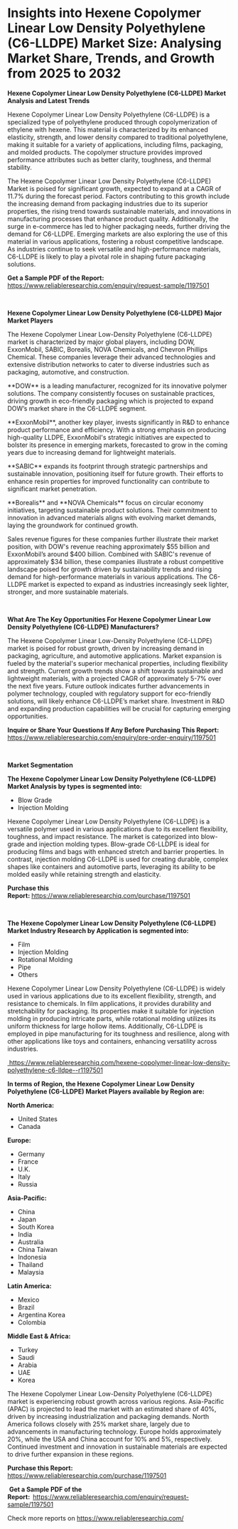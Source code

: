 <p><h1>Insights into Hexene Copolymer Linear Low Density Polyethylene (C6-LLDPE) Market Size: Analysing Market Share, Trends, and Growth from 2025 to 2032</h1></p><p><strong>Hexene Copolymer Linear Low Density Polyethylene (C6-LLDPE) Market Analysis and Latest Trends</strong></p>
<p><p>Hexene Copolymer Linear Low Density Polyethylene (C6-LLDPE) is a specialized type of polyethylene produced through copolymerization of ethylene with hexene. This material is characterized by its enhanced elasticity, strength, and lower density compared to traditional polyethylene, making it suitable for a variety of applications, including films, packaging, and molded products. The copolymer structure provides improved performance attributes such as better clarity, toughness, and thermal stability.</p><p>The Hexene Copolymer Linear Low Density Polyethylene (C6-LLDPE) Market is poised for significant growth, expected to expand at a CAGR of 11.7% during the forecast period. Factors contributing to this growth include the increasing demand from packaging industries due to its superior properties, the rising trend towards sustainable materials, and innovations in manufacturing processes that enhance product quality. Additionally, the surge in e-commerce has led to higher packaging needs, further driving the demand for C6-LLDPE. Emerging markets are also exploring the use of this material in various applications, fostering a robust competitive landscape. As industries continue to seek versatile and high-performance materials, C6-LLDPE is likely to play a pivotal role in shaping future packaging solutions.</p></p>
<p><strong>Get a Sample PDF of the Report:&nbsp;</strong> <a href="https://www.reliableresearchiq.com/enquiry/request-sample/1197501?utm_campaign=3299&utm_medium=2&utm_source=Github&utm_content=ia&utm_term=03042025&utm_id=hexene-copolymer-linear-low-density-polyethylene-c6-lldpe">https://www.reliableresearchiq.com/enquiry/request-sample/1197501</a></p>
<p>&nbsp;</p>
<p><strong>Hexene Copolymer Linear Low Density Polyethylene (C6-LLDPE) Major Market Players</strong></p>
<p><p>The Hexene Copolymer Linear Low-Density Polyethylene (C6-LLDPE) market is characterized by major global players, including DOW, ExxonMobil, SABIC, Borealis, NOVA Chemicals, and Chevron Phillips Chemical. These companies leverage their advanced technologies and extensive distribution networks to cater to diverse industries such as packaging, automotive, and construction.</p><p>**DOW** is a leading manufacturer, recognized for its innovative polymer solutions. The company consistently focuses on sustainable practices, driving growth in eco-friendly packaging which is projected to expand DOW’s market share in the C6-LLDPE segment.</p><p>**ExxonMobil**, another key player, invests significantly in R&D to enhance product performance and efficiency. With a strong emphasis on producing high-quality LLDPE, ExxonMobil's strategic initiatives are expected to bolster its presence in emerging markets, forecasted to grow in the coming years due to increasing demand for lightweight materials.</p><p>**SABIC** expands its footprint through strategic partnerships and sustainable innovation, positioning itself for future growth. Their efforts to enhance resin properties for improved functionality can contribute to significant market penetration.</p><p>**Borealis** and **NOVA Chemicals** focus on circular economy initiatives, targeting sustainable product solutions. Their commitment to innovation in advanced materials aligns with evolving market demands, laying the groundwork for continued growth.</p><p>Sales revenue figures for these companies further illustrate their market position, with DOW's revenue reaching approximately $55 billion and ExxonMobil’s around $400 billion. Combined with SABIC's revenue of approximately $34 billion, these companies illustrate a robust competitive landscape poised for growth driven by sustainability trends and rising demand for high-performance materials in various applications. The C6-LLDPE market is expected to expand as industries increasingly seek lighter, stronger, and more sustainable materials.</p></p>
<p>&nbsp;</p>
<p><strong>What Are The Key Opportunities For Hexene Copolymer Linear Low Density Polyethylene (C6-LLDPE) Manufacturers?</strong></p>
<p><p>The Hexene Copolymer Linear Low-Density Polyethylene (C6-LLDPE) market is poised for robust growth, driven by increasing demand in packaging, agriculture, and automotive applications. Market expansion is fueled by the material's superior mechanical properties, including flexibility and strength. Current growth trends show a shift towards sustainable and lightweight materials, with a projected CAGR of approximately 5-7% over the next five years. Future outlook indicates further advancements in polymer technology, coupled with regulatory support for eco-friendly solutions, will likely enhance C6-LLDPE’s market share. Investment in R&D and expanding production capabilities will be crucial for capturing emerging opportunities.</p></p>
<p><strong>Inquire or Share Your Questions If Any Before Purchasing This Report:</strong> <a href="https://www.reliableresearchiq.com/enquiry/pre-order-enquiry/1197501?utm_campaign=3299&utm_medium=2&utm_source=Github&utm_content=ia&utm_term=03042025&utm_id=hexene-copolymer-linear-low-density-polyethylene-c6-lldpe">https://www.reliableresearchiq.com/enquiry/pre-order-enquiry/1197501</a></p>
<p>&nbsp;</p>
<p><strong>Market Segmentation</strong></p>
<p><strong>The Hexene Copolymer Linear Low Density Polyethylene (C6-LLDPE) Market Analysis by types is segmented into:</strong></p>
<p><ul><li>Blow Grade</li><li>Injection Molding</li></ul></p>
<p><p>Hexene Copolymer Linear Low Density Polyethylene (C6-LLDPE) is a versatile polymer used in various applications due to its excellent flexibility, toughness, and impact resistance. The market is categorized into blow-grade and injection molding types. Blow-grade C6-LLDPE is ideal for producing films and bags with enhanced stretch and barrier properties. In contrast, injection molding C6-LLDPE is used for creating durable, complex shapes like containers and automotive parts, leveraging its ability to be molded easily while retaining strength and elasticity.</p></p>
<p><strong>Purchase this Report:&nbsp;</strong><a href="https://www.reliableresearchiq.com/purchase/1197501?utm_campaign=3299&utm_medium=2&utm_source=Github&utm_content=ia&utm_term=03042025&utm_id=hexene-copolymer-linear-low-density-polyethylene-c6-lldpe">https://www.reliableresearchiq.com/purchase/1197501</a></p>
<p>&nbsp;</p>
<p><strong>The Hexene Copolymer Linear Low Density Polyethylene (C6-LLDPE) Market Industry Research by Application is segmented into:</strong></p>
<p><ul><li>Film</li><li>Injection Molding</li><li>Rotational Molding</li><li>Pipe</li><li>Others</li></ul></p>
<p><p>Hexene Copolymer Linear Low Density Polyethylene (C6-LLDPE) is widely used in various applications due to its excellent flexibility, strength, and resistance to chemicals. In film applications, it provides durability and stretchability for packaging. Its properties make it suitable for injection molding in producing intricate parts, while rotational molding utilizes its uniform thickness for large hollow items. Additionally, C6-LLDPE is employed in pipe manufacturing for its toughness and resilience, along with other applications like toys and containers, enhancing versatility across industries.</p></p>
<p><a href="https://www.reliableresearchiq.com/hexene-copolymer-linear-low-density-polyethylene-c6-lldpe--r1197501?utm_campaign=3299&utm_medium=2&utm_source=Github&utm_content=ia&utm_term=03042025&utm_id=hexene-copolymer-linear-low-density-polyethylene-c6-lldpe">&nbsp;https://www.reliableresearchiq.com/hexene-copolymer-linear-low-density-polyethylene-c6-lldpe--r1197501</a></p>
<p><strong>In terms of Region, the Hexene Copolymer Linear Low Density Polyethylene (C6-LLDPE) Market Players available by Region are:</strong></p>
<p>
    <p> <strong> North America: </strong>
        <ul>
            <li>United States</li>
            <li>Canada</li>
        </ul>
        </p> 
    <p> <strong> Europe: </strong>
        <ul>
            <li>Germany</li>
            <li>France</li>
            <li>U.K.</li>
            <li>Italy</li>
            <li>Russia</li>
        </ul>
        </p> 
    <p> <strong> Asia-Pacific: </strong>
        <ul>
            <li>China</li>
            <li>Japan</li>
            <li>South Korea</li>
            <li>India</li>
            <li>Australia</li>
            <li>China Taiwan</li>
            <li>Indonesia</li>
            <li>Thailand</li>
            <li>Malaysia</li>
        </ul>
        </p> 
    <p> <strong> Latin America: </strong>
        <ul>
            <li>Mexico</li>
            <li>Brazil</li>
            <li>Argentina Korea</li>
            <li>Colombia</li>
        </ul>
        </p> 
    <p> <strong> Middle East & Africa: </strong>
        <ul>
            <li>Turkey</li>
            <li>Saudi</li>
            <li>Arabia</li>
            <li>UAE</li>
            <li>Korea</li>
        </ul>
    </p>
    </p>
<p><p>The Hexene Copolymer Linear Low-Density Polyethylene (C6-LLDPE) market is experiencing robust growth across various regions. Asia-Pacific (APAC) is projected to lead the market with an estimated share of 40%, driven by increasing industrialization and packaging demands. North America follows closely with 25% market share, largely due to advancements in manufacturing technology. Europe holds approximately 20%, while the USA and China account for 10% and 5%, respectively. Continued investment and innovation in sustainable materials are expected to drive further expansion in these regions.</p></p>
<p><strong>Purchase this Report: </strong><a href="https://www.reliableresearchiq.com/purchase/1197501?utm_campaign=3299&utm_medium=2&utm_source=Github&utm_content=ia&utm_term=03042025&utm_id=hexene-copolymer-linear-low-density-polyethylene-c6-lldpe">https://www.reliableresearchiq.com/purchase/1197501</a></p>
<p>&nbsp;<strong>Get a Sample PDF of the Report:&nbsp;&nbsp;</strong><a href="https://www.reliableresearchiq.com/enquiry/request-sample/1197501?utm_campaign=3299&utm_medium=2&utm_source=Github&utm_content=ia&utm_term=03042025&utm_id=hexene-copolymer-linear-low-density-polyethylene-c6-lldpe">https://www.reliableresearchiq.com/enquiry/request-sample/1197501</a></p>
<p><strong></strong></p>
<p>Check more reports on <a href="https://www.reliableresearchiq.com/?utm_campaign=3299&utm_medium=2&utm_source=Github&utm_content=ia&utm_term=03042025&utm_id=hexene-copolymer-linear-low-density-polyethylene-c6-lldpe">https://www.reliableresearchiq.com/</a></p>